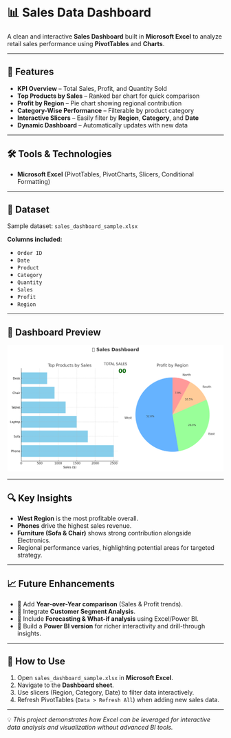 # 📊 Sales Data Dashboard

A clean and interactive **Sales Dashboard** built in **Microsoft Excel** to analyze retail sales performance using **PivotTables** and **Charts**.  

---

## 🚀 Features
- **KPI Overview** – Total Sales, Profit, and Quantity Sold  
- **Top Products by Sales** – Ranked bar chart for quick comparison  
- **Profit by Region** – Pie chart showing regional contribution  
- **Category-Wise Performance** – Filterable by product category  
- **Interactive Slicers** – Easily filter by **Region**, **Category**, and **Date**  
- **Dynamic Dashboard** – Automatically updates with new data  

---

## 🛠 Tools & Technologies
- **Microsoft Excel** (PivotTables, PivotCharts, Slicers, Conditional Formatting)  
 

---

## 📂 Dataset
Sample dataset: `sales_dashboard_sample.xlsx`  

**Columns included:**  
- `Order ID`  
- `Date`  
- `Product`  
- `Category`  
- `Quantity`  
- `Sales`  
- `Profit`  
- `Region`  

---

## 📸 Dashboard Preview
![Dashboard Preview](sales_dashboard_sample.png)  

---

## 🔍 Key Insights
- **West Region** is the most profitable overall.  
- **Phones** drive the highest sales revenue.  
- **Furniture (Sofa & Chair)** shows strong contribution alongside Electronics.  
- Regional performance varies, highlighting potential areas for targeted strategy.  

---

## 📈 Future Enhancements
- 📌 Add **Year-over-Year comparison** (Sales & Profit trends).  
- 📌 Integrate **Customer Segment Analysis**.  
- 📌 Include **Forecasting & What-if analysis** using Excel/Power BI.  
- 📌 Build a **Power BI version** for richer interactivity and drill-through insights.  

---

## 📖 How to Use
1. Open `sales_dashboard_sample.xlsx` in **Microsoft Excel**.  
2. Navigate to the **Dashboard sheet**.  
3. Use slicers (Region, Category, Date) to filter data interactively.  
4. Refresh PivotTables (`Data > Refresh All`) when adding new sales data.  

---

💡 *This project demonstrates how Excel can be leveraged for interactive data analysis and visualization without advanced BI tools.*  

